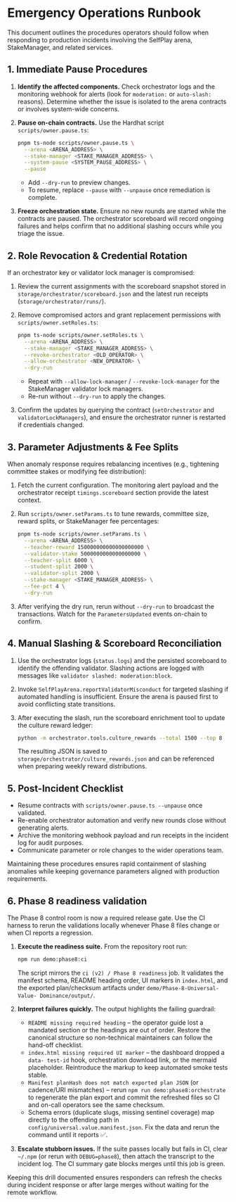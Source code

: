 # Emergency Operations Runbook

This document outlines the procedures operators should follow when responding to
production incidents involving the SelfPlay arena, StakeManager, and related
services.

## 1. Immediate Pause Procedures

1. **Identify the affected components.** Check orchestrator logs and the
   monitoring webhook for alerts (look for `moderation:` or `auto-slash:`
   reasons). Determine whether the issue is isolated to the arena contracts or
   involves system-wide concerns.

2. **Pause on-chain contracts.** Use the Hardhat script `scripts/owner.pause.ts`:

   ```bash
   pnpm ts-node scripts/owner.pause.ts \
     --arena <ARENA_ADDRESS> \
     --stake-manager <STAKE_MANAGER_ADDRESS> \
     --system-pause <SYSTEM_PAUSE_ADDRESS> \
     --pause
   ```

   - Add `--dry-run` to preview changes.
   - To resume, replace `--pause` with `--unpause` once remediation is complete.

3. **Freeze orchestration state.** Ensure no new rounds are started while the
   contracts are paused. The orchestrator scoreboard will record ongoing
   failures and helps confirm that no additional slashing occurs while you
   triage the issue.

## 2. Role Revocation & Credential Rotation

If an orchestrator key or validator lock manager is compromised:

1. Review the current assignments with the scoreboard snapshot stored in
   `storage/orchestrator/scoreboard.json` and the latest run receipts
   (`storage/orchestrator/runs/`).

2. Remove compromised actors and grant replacement permissions with
   `scripts/owner.setRoles.ts`:

   ```bash
   pnpm ts-node scripts/owner.setRoles.ts \
     --arena <ARENA_ADDRESS> \
     --stake-manager <STAKE_MANAGER_ADDRESS> \
     --revoke-orchestrator <OLD_OPERATOR> \
     --allow-orchestrator <NEW_OPERATOR> \
     --dry-run
   ```

   - Repeat with `--allow-lock-manager` / `--revoke-lock-manager` for the
     StakeManager validator lock managers.
   - Re-run without `--dry-run` to apply the changes.

3. Confirm the updates by querying the contract (`setOrchestrator` and
   `validatorLockManagers`), and ensure the orchestrator runner is restarted if
   credentials changed.

## 3. Parameter Adjustments & Fee Splits

When anomaly response requires rebalancing incentives (e.g., tightening
committee stakes or modifying fee distribution):

1. Fetch the current configuration. The monitoring alert payload and the
   orchestrator receipt `timings.scoreboard` section provide the latest context.

2. Run `scripts/owner.setParams.ts` to tune rewards, committee size, reward
   splits, or StakeManager fee percentages:

   ```bash
   pnpm ts-node scripts/owner.setParams.ts \
     --arena <ARENA_ADDRESS> \
     --teacher-reward 150000000000000000000 \
     --validator-stake 5000000000000000000 \
     --teacher-split 6000 \
     --student-split 2000 \
     --validator-split 2000 \
     --stake-manager <STAKE_MANAGER_ADDRESS> \
     --fee-pct 4 \
     --dry-run
   ```

3. After verifying the dry run, rerun without `--dry-run` to broadcast the
   transactions. Watch for the `ParametersUpdated` events on-chain to confirm.

## 4. Manual Slashing & Scoreboard Reconciliation

1. Use the orchestrator logs (`status.logs`) and the persisted scoreboard to
   identify the offending validator. Slashing actions are logged with messages
   like `validator slashed: moderation:block`.

2. Invoke `SelfPlayArena.reportValidatorMisconduct` for targeted slashing if
   automated handling is insufficient. Ensure the arena is paused first to
   avoid conflicting state transitions.

3. After executing the slash, run the scoreboard enrichment tool to update the
   culture reward ledger:

   ```bash
   python -m orchestrator.tools.culture_rewards --total 1500 --top 8
   ```

   The resulting JSON is saved to `storage/orchestrator/culture_rewards.json`
   and can be referenced when preparing weekly reward distributions.

## 5. Post-Incident Checklist

- Resume contracts with `scripts/owner.pause.ts --unpause` once validated.
- Re-enable orchestrator automation and verify new rounds close without
  generating alerts.
- Archive the monitoring webhook payload and run receipts in the incident log
  for audit purposes.
- Communicate parameter or role changes to the wider operations team.

Maintaining these procedures ensures rapid containment of slashing anomalies
while keeping governance parameters aligned with production requirements.


## 6. Phase 8 readiness validation

The Phase 8 control room is now a required release gate. Use the CI harness to
rerun the validations locally whenever Phase 8 files change or when CI
reports a regression.

1. **Execute the readiness suite.** From the repository root run:

   ```bash
   npm run demo:phase8:ci
   ```

   The script mirrors the `ci (v2) / Phase 8 readiness` job. It validates the
   manifest schema, README heading order, UI markers in `index.html`, and the
   exported plan/checksum artifacts under `demo/Phase-8-Universal-Value-
   Dominance/output/`.

2. **Interpret failures quickly.** The output highlights the failing guardrail:

   * `README missing required heading` – the operator guide lost a mandated
     section or the headings are out of order. Restore the canonical structure
     so non-technical maintainers can follow the hand-off checklist.
   * `index.html missing required UI marker` – the dashboard dropped a `data-
     test-id` hook, orchestration download link, or the mermaid placeholder.
     Reintroduce the markup to keep automated smoke tests stable.
   * `Manifest planHash does not match exported plan JSON` (or cadence/URI
     mismatches) – rerun `npm run demo:phase8:orchestrate` to regenerate the
     plan export and commit the refreshed files so CI and on-call operators see
     the same checksum.
   * Schema errors (duplicate slugs, missing sentinel coverage) map directly to
     the offending path in `config/universal.value.manifest.json`. Fix the data
     and rerun the command until it reports ✅.

3. **Escalate stubborn issues.** If the suite passes locally but fails in CI,
   clear `~/.npm` (or rerun with `DEBUG=phase8`), then attach the transcript to
   the incident log. The CI summary gate blocks merges until this job is green.

Keeping this drill documented ensures responders can refresh the checks during
incident response or after large merges without waiting for the remote
workflow.
